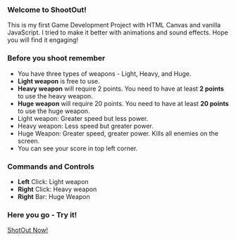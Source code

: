 ### Welcome to ShootOut!
This is my first Game Development Project with HTML Canvas and vanilla JavaScript.
I tried to make it better with animations and sound effects. Hope you will find it engaging!

### Before you shoot remember
- You have three types of weapons - Light, Heavy, and Huge.
- **Light weapon** is free to use.
- **Heavy weapon** will require 2 points. You need to have at least **2 points** to use the heavy weapon.
- **Huge weapon** will require 20 points. You need to have at least **20 points** to use the huge weapon.
- Light weapon: Greater speed but less power.
- Heavy weapon: Less speed but greater power.
- Huge Weapon: Greater speed, greater power. Kills all enemies on the screen.
- You can see your score in top left corner.

### Commands and Controls
- **Left** Click: Light weapon
- **Right** Click: Heavy weapon
- **Right** Bar: Huge Weapon

### Here you go - Try it!
[ShotOut Now!](https://apurva-1403.github.io/ShootOut/)
